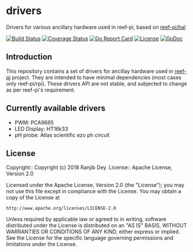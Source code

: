 # drivers

Drivers for various ancillary hardware used in reef-pi, based on
[reef-pi/hal](https://github.com/reef-pi/hal)

[![Build Status](https://travis-ci.org/reef-pi/drivers.png?branch=master)](https://travis-ci.org/reef-pi/drivers)
[![Coverage Status](https://codecov.io/gh/reef-pi/drivers/branch/master/graph/badge.svg)](https://codecov.io/gh/reef-pi/drivers)
[![Go Report Card](https://goreportcard.com/badge/reef-pi/drivers)](https://goreportcard.com/report/reef-pi/drivers)
[![License](https://img.shields.io/badge/License-Apache%202.0-blue.svg)](https://github.com/reef-pi/drivers/blob/master/LICENSE.txt)
[![GoDoc](https://godoc.org/github.com/reef-pi/drivers?status.svg)](https://godoc.org/github.com/reef-pi/drivers)

## Introduction

This repository contains a set of drivers for ancillay hardware  used in [reef-pi](http://reef-pi.com) project. They are intended to
have minimal dependencies (most cases only reef-pi/rpi). These drivers API are not stable, and subjected to change as per reef-pi's
requirement.

## Currently available drivers

- PWM: PCA9685
- LED Display: HT16k33
- pH probe: Atlas scientific ezo ph circuit

## License

Copyright:: Copyright (c) 2018 Ranjib Dey.
License:: Apache License, Version 2.0

Licensed under the Apache License, Version 2.0 (the "License");
you may not use this file except in compliance with the License.
You may obtain a copy of the License at

    http://www.apache.org/licenses/LICENSE-2.0

Unless required by applicable law or agreed to in writing, software
distributed under the License is distributed on an "AS IS" BASIS,
WITHOUT WARRANTIES OR CONDITIONS OF ANY KIND, either express or implied.
See the License for the specific language governing permissions and
limitations under the License.
